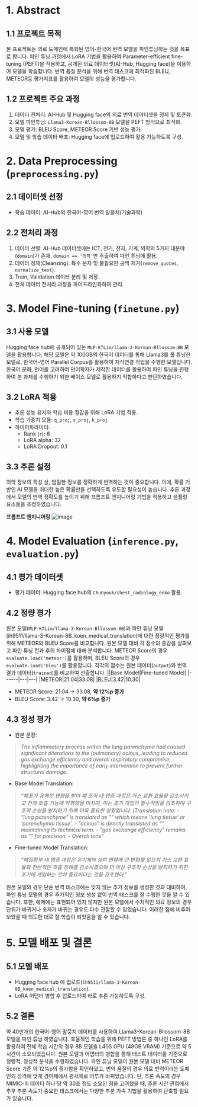 # 1. Abstract
## 1.1 프로젝트 목적
본 프로젝트는 의료 도메인에 특화된 영어-한국어 번역 모델을 파인튜닝하는 것을 목표로 합니다. 파인 튜닝 과정에서 LoRA 기법을 활용하여 Parameter-efficient fine-tuning (PEFT)을 적용하고, 공개된 의료 데이터셋(AI-Hub, Hugging face)을 이용하여 모델을 학습합니다. 번역 품질 분석을 위해 번역 태스크에 최적화된 BLEU, METEOR등 평가지표를 활용하여 모델의 성능을 평가합니다.
## 1.2 프로젝트 주요 과정
  1. 데이터 전처리: AI-Hub 및 Hugging face의 의료 번역 데이터셋을 정제 및 토큰화.
  2. 모델 파인튜닝: `Llama3-Korean-Bllossom-8B` 모델을 PEFT 방식으로 최적화.
  3. 모델 평가: BLEU Score, METEOR Score 기반 성능 평가.
  4. 모델 및 학습 데이터 배포: Hugging face에 업로드하여 활용 가능하도록 구성.
# 2. Data Preprocessing (`preprocessing.py`)
## 2.1 데이터셋 선정
- 학습 데이터: AI-Hub의 한국어-영어 번역 말뭉치(기술과학)
## 2.2 전처리 과정
  1. 데이터 선별: AI-Hub 데이터셋에는 ICT, 전기, 전자, 기계, 의학의 5가지 대분야(`domain`)가 존재. `domain == '의학'`만 추출하여 파인 튜닝에 활용.
  2. 데이터 정제(Cleansing): 특수 문자 및 불필요한 공백 제거(`remove_quotes`, `normalize_text`).
  3. Train, Validation 데이터 분리 및 저장.
  4. 전체 데이터 전처리 과정을 파이프라인화하여 관리.
# 3. Model Fine-tuning (`finetune.py`)
## 3.1 사용 모델
Hugging face hub에 공개되어 있는 `MLP-KTLim/llama-3-Korean-Bllossom-8B` 모델을 활용합니다. 해당 모델은 약 100GB의 한국어 데이터를 통해 Llama3를 풀 튜닝한 모델로, 한국어-영어 Parallel Corpus를 활용하여 지식연결 작업을 수행한 모델입니다. 한국어 문화, 언어를 고려하여 언어학자가 제작한 데이터를 활용하여 파인 튜닝을 진행하여 본 과제를 수행하기 위한 베이스 모델로 활용하기 적합하다고 판단하였습니다.
## 3.2 LoRA 적용
- 추론 성능 유지와 학습 비용 절감을 위해 LoRA 기법 적용.
- 학습 가중치 모듈: `q_proj`, `v_proj`, `k_proj`
- 하이퍼파라미터:
    - Rank (`r`): 8
    - LoRA alpha: 32
    - LoRA Dropout: 0.1
## 3.3 추론 설정
의학 정보의 특성 상, 엄밀한 정보를 정확하게 번역하는 것이 중요합니다. 이에, 확률 기반인 AI 모델을 최대한 높은 확률만을 선택하도록 유도할 필요성이 높습니다. 추론 과정에서 모델의 번역 정확도를 높이기 위해 프롬프트 엔지니어링 기법을 적용하고 샘플링 요소들을 조정하였습니다.  
  
**프롬프트 엔지니어링**
![image](https://github.com/user-attachments/assets/66919088-2610-4fa3-80db-20917e75000c)

# 4. Model Evaluation (`inference.py`, `evaluation.py`)
## 4.1 평가 데이터셋
- 평가 데이터: Hugging face hub의 `ChuGyouk/chest_radiology_enko` 활용.
## 4.2 정량 평가
원본 모델(`MLP-KTLim/llama-3-Korean-Bllossom-8B`)과 파인 튜닝 모델(ih9511/llama-3-Korean-8B_koen_medical_translation)에 대한 정량적인 평가를 위해 METEOR와 BLEU Score를 비교합니다. 원본 모델 대비 각 점수의 증감을 살펴보고 파인 튜닝 전과 후의 차이점에 대해 분석합니다. METEOR Score의 경우 `evaluate.load('meteor')`를 활용하며, BLEU Score의 경우 `evaluate.load('bleu')`를 활용합니다. 각각의 점수는 원본 데이터(`output`)와 번역 결과 데이터(`trained`)를 비교하여 산출합니다.
||Base Model|Fine-tuned Model|
|------|---|---|
|METEOR|21.04|33.08|
|BLEU|3.42|10.30|

  - METEOR Score: 21.04 -> 33.08, **약 12%p 증가**
  - BLEU Score: 3.42 -> 10.30, **약 6%p 증가**
## 4.3 정성 평가
- 원본 문장:
  
>_The inflammatory process within the lung parenchyma had caused significant alterations to the (pulmonary) acinus, leading to reduced gas exchange efficiency and overall respiratory compromise, highlighting the importance of early intervention to prevent further structural damage._

- Base Model Translation:
>_“폐포가 유해한 영향을 받아 폐 조직 내 염증 과정은 가스 교환 효율을 감소시키고 전체 호흡 기능에 악영향을 미치며, 이는 초기 개입이 필수적임을 강조하며 구조적 손상을 방지하기 위해 더욱 중요한 상황입니다._
>_(Translation note:_
>_- "lung parenchyme" is translated as "" which means 'lung tissue' or 'parenchymal tissue'._
>_- "acinus" is directly translated as "", maintaining its technical term._
>_- "gas exchange efficiency" remains as "" for precision._
>_- Overall tone”_

- Fine-tuned Model Translation:
>_“폐질환부 내 염증 과정은 유기체의 상피 변화에 큰 변화를 일으켜 가스 교환 효율과 전반적인 호흡 장애를 감소시켰으며 더 이상 구조적 손상을 방지하기 위한 조기에 개입하는 것이 중요하다는 것을 강조했다.”_

원본 모델의 경우 단순 번역 태스크에는 맞지 않는 추가 정보를 생성한 것과 대비하여, 파인 튜닝 모델의 경우 추가적인 정보 생성 없이 번역 태스크를 잘 수행한 것을 알 수 있습니다. 또한, 예제에는 표현되어 있지 않지만 원본 모델에서 수치적인 의료 정보의 경우 단위가 바뀌거나 숫자가 바뀌는 경우도 다수 관찰할 수 있었습니다. 이러한 점에 비추어 보았을 때 의도한 대로 잘 학습이 되었음을 알 수 있습니다.
# 5. 모델 배포 및 결론
## 5.1 모델 배포
- Hugging face hub 에 업로드(`ih9511/llama-3-Korean-8B_koen_medical_translation`).
- LoRA 어댑터 병합 후 업로드하여 바로 추론 가능하도록 구성.
## 5.2 결론
약 40만개의 한국어-영어 말뭉치 데이터를 사용하여 Llama3-Korean-Bllossom-8B 모델을 파인 튜닝 하였습니다. 효율적인 학습을 위해 PEFT 방법론 중 하나인 LoRA를 활용하여 전체 학습 시간의 경우 8B 모델을 L40S GPU (48GB VRAM) 기준으로 약 5시간이 소요되었습니다. 원본 모델과 어댑터의 병합을 통해 테스트 데이터를 기준으로 정량적, 정성적 분석을 수행하였습니다. 파인 튜닝 모델이 원본 모델 대비 METEOR Score 기준 약 12%p의 증가함을 확인하였고, 번역 품질의 경우 의료 번역이라는 도메인의 성격에 맞게 경어체에서 평서체로 어투가 바뀌었습니다. 단, 추론 속도의 경우 MIMIC-III 데이터 하나 당 약 30초 정도 소요된 점을 고려했을 때, 추론 시간 관점에서 추후 추론 속도가 중요한 태스크에서는 다양한 추론 가속 기법을 활용하여 단축할 필요가 있습니다.
